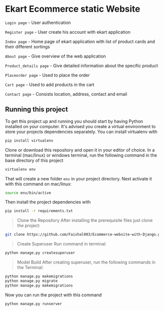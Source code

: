 # Ekart Ecommerce static Website 

`Login page` - User authentication

`Register page` - User create his account with ekart application

`Index page` -  Home page of ekart application with list of product cards and their different sortings

`About page` - Give overview of the web application

`Product_details page` - Give detailed information about the specific product

`Placeorder page` - Used to place the order 

`Cart page` - Used to add products in the cart

`Contact page` - Consists location, address, contact and email 

## Running this project

To get this project up and running you should start by having Python installed on your computer. It's advised you create a virtual environment to store your projects dependencies separately. You can install virtualenv with
```bash
pip install virtualenv
```
Clone or download this repository and open it in your editor of choice. In a terminal (mac/linux) or windows terminal, run the following command in the base directory of this project
```bash
virtualenv env
```
That will create a new folder `env` in your project directory. Next activate it with this command on mac/linux:
```bash
source env/bin/active
```
Then install the project dependencies with
```bash
pip install -r requirements.txt
```
>Clone the Repository
After installing the prerequisite files just clone the project:
```bash
git clone https://github.com/Faishal003/Ecommerce-website-with-Django.git
```
>Create Superuser
Run command in terminal:
```bash
python manage.py createsuperuser
```
>Model Build
After creating superuser, run the following commands in the Terminal:
```bash
python manage.py makemigrations
python manage.py migrate
python manage.py makemigrations
```
Now you can run the project with this command
```bash
python manage.py runserver
```


